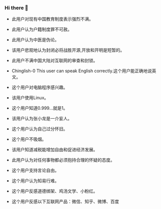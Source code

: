 ### Hi there 👋
- 此用户对现有中国教育制度表示强烈不满。
- 此用户认为户籍制度罪不可赦。
- 此用户认为中医是伪论。
- 该用户悲观地认为封闭必将战胜开源,开放和开明是短暂的。
- 此用户不满中国大陆对互联网的审查和封锁。

- Chinglish-0	This user can speak English correctly.这个用户能正确地说英文。
- 这个用户对电脑程序感兴趣。
- 该用户使用Linux。
- 这个用户知道0.999…就是1。
- 该用户认为张小龙是一介妄人。

- 这个用户认为自己过分怀旧。
- 这个用户不吸烟。
- 该用户知道减税能增加自由和促进经济发展。
- 此用户认为对任何事物都必须抱持合理的怀疑的态度。
- 这个用户支持言论自由。
- 这个用户认为知易行难。
- 这个用户反感道德绑架、鸡汤文学、小粉红。
- 这个用户反感以下互联网产品：微信、知乎、微博、百度
